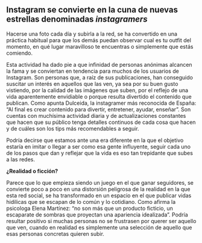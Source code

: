 
## Instagram se convierte en la cuna de nuevas estrellas denominadas *instagramers*

Hacerse una foto cada día y subirla a la red, se ha convertido en una práctica habitual para que los demás
puedan observar cual es tu outfit del momento, en qué lugar maravilloso te  encuentras o simplemente
que estás comiendo. 

Esta actividad ha dado pie a que infinidad de personas anónimas alcancen la fama y se conviertan en tendencia 
para muchos de los usuarios de Instagram. Son personas que, a raíz de sus publicaciones, han conseguido suscitar
un interés en aquellos que las ven, ya sea por su buen gusto vistiendo, por la calidad de las imágenes que suben, 
por el reflejo de una vida aparentemente envidiable o porque resulta divertido el contenido que publican.
Como apunta Dulceida, la instagramer más reconocida de España: “Al final es crear contenido para divertir,
entretener, ayudar, enseñar”. Son cuentas con muchísima actividad diaria y de actualizaciones constantes 
que hacen que su público tenga detalles continuos de cada cosa que hacen y de cuáles son los tips más recomendables
a seguir.

Podría decirse que estamos ante una era diferente en la que el objetivo estaría en imitar o llegar a ser como
esa gente influyente, seguir cada uno de los pasos que dan y reflejar que la vida es eso tan trepidante que subes
a las redes.

 **¿Realidad o ficción?**

Parece que lo que empieza siendo un juego en el que ganar seguidores, se convierte poco a poco en una distorsión peligrosa
de la realidad en la que esta red social, se ha transformado en un espacio en el que publicar vidas hidilicas que se escapan
de lo común y lo cotidiano. Como afirma la psicologa Elena Martínez: “no son más que un producto ficticio, un escaparate 
de sombras que proyectan una apariencia idealizada”. Podría resultar positivo si muchas personas no se frustrasen por querer ser
aquello que ven, cuando en realidad es simplemente una selección de aquello que esas personas concretas quieren subir.
